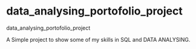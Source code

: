 # data_analysing_portofolio_project
data_analysing_portofolio_project

A Simple project to show some of my skills in SQL and DATA ANALYSING.
